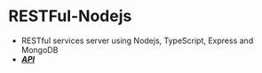 # RESTFul-Nodejs

- RESTful services server using Nodejs, TypeScript, Express and MongoDB 
- [***API***](https://restful-nodejs.onrender.com)

  
